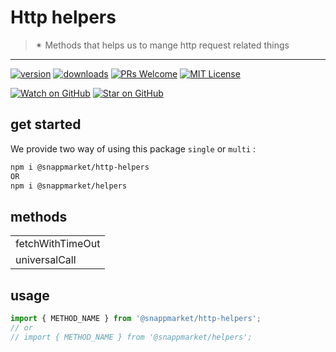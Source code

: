 # Http helpers
> ✴ Methods that helps us to mange http request related things
----

[![version](https://img.shields.io/npm/v/@snappmarket/http-helpers.svg?style=flat-square)](https://www.npmjs.com/package/@snappmarket/http-helpers)
[![downloads](https://img.shields.io/npm/dm/@snappmarket/http-helpers.svg?style=flat-square)](http://www.npmtrends.com/@snappmarket/http-helpers)
[![PRs Welcome](https://img.shields.io/badge/PRs-welcome-brightgreen.svg?style=flat-square)](http://makeapullrequest.com)
[![MIT License](https://img.shields.io/npm/l/@snappmarket/http-helpers.svg?style=flat-square)](https://github.com/snappmarket/frontend-toolbox/tree/master/packages/useDidUpdateEffect/blob/master/LICENSE.md)

[![Watch on GitHub](https://img.shields.io/github/watchers/snappmarket/frontend-toolbox.svg?style=social)](https://github.com/snappmarket/frontend-toolbox/watchers)
[![Star on GitHub](https://img.shields.io/github/stars/snappmarket/frontend-toolbox.svg?style=social)](https://github.com/snappmarket/frontend-toolbox/stargazers)

## get started 
We provide two way of using this package `single` or `multi` :
```bash
npm i @snappmarket/http-helpers
OR
npm i @snappmarket/helpers
```


## methods
|        |
| ------ |
| fetchWithTimeOut                                                 |  
| universalCall                                                 |  

## usage 
```javascript
import { METHOD_NAME } from '@snappmarket/http-helpers';
// or 
// import { METHOD_NAME } from '@snappmarket/helpers';
```

